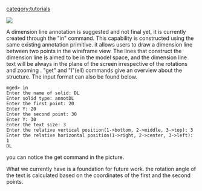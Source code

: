 [category:tutorials](category:tutorials.md)

![](DL.png)

A dimension line annotation is suggested and not final yet, it is
currently created through the "in" command. This capability is
constructed using the same existing annotation primitive. it allows
users to draw a dimension line between two points in the wireframe view.
The lines that construct the dimension line is aimed to be in the model
space, and the dimension line text will be always in the plane of the
screen irrespective of the rotations and zooming . "get" and "l"(ell)
commands give an overview about the structure. The input format can also
be found below.

    mged> in
    Enter the name of solid: DL
    Enter solid type: annotDL
    Enter the first point: 20
    Enter Y: 20
    Enter the second point: 30
    Enter Y: 30
    Enter the text size: 3
    Enter the relative vertical position(1->bottom, 2->middle, 3->top): 3
    Enter the relative horizontal position(1->right, 2->center, 3->left): 1
    DL

you can notice the get command in the picture.

What we currently have is a foundation for future work. the rotation
angle of the text is calculated based on the coordinates of the first
and the second points.
